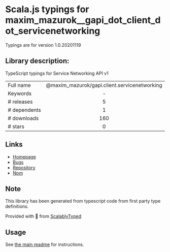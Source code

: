 
# Scala.js typings for maxim_mazurok__gapi_dot_client_dot_servicenetworking

Typings are for version 1.0.20201119

## Library description:
TypeScript typings for Service Networking API v1

|                    |                 |
| ------------------ | :-------------: |
| Full name          | @maxim_mazurok/gapi.client.servicenetworking |
| Keywords           | - |
| # releases         | 5 |
| # dependents       | 1 |
| # downloads        | 160 |
| # stars            | 0 |

## Links
- [Homepage](https://github.com/Maxim-Mazurok/google-api-typings-generator#readme)
- [Bugs](https://github.com/Maxim-Mazurok/google-api-typings-generator/issues)
- [Repository](https://github.com/Maxim-Mazurok/google-api-typings-generator)
- [Npm](https://www.npmjs.com/package/%40maxim_mazurok%2Fgapi.client.servicenetworking)
    


## Note
This library has been generated from typescript code from first party type definitions.

Provided with :purple_heart: from [ScalablyTyped](https://github.com/oyvindberg/ScalablyTyped)

## Usage
See [the main readme](../../readme.md) for instructions.


